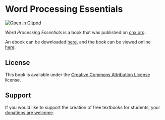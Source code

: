 # Word Processing Essentials

[![Open in Gitpod](https://gitpod.io/button/open-in-gitpod.svg)](https://gitpod.io/from-referrer/)

_Word Processing Essentials_ is a book that was published on [cnx.org](https://cnx.org/).

An ebook can be downloaded [here](https://github.com/cnx-user-books/cnxbook-word-processing-essentials/releases/latest), and the book can be viewed online [here](https://github.com/cnx-user-books/cnxbook-word-processing-essentials/releases/latest).

## License
This book is available under the [Creative Commons Attribution License](./LICENSE) license.

## Support
If you would like to support the creation of free textbooks for students, your [donations are welcome](https://riceconnect.rice.edu/donation/support-openstax-banner).
